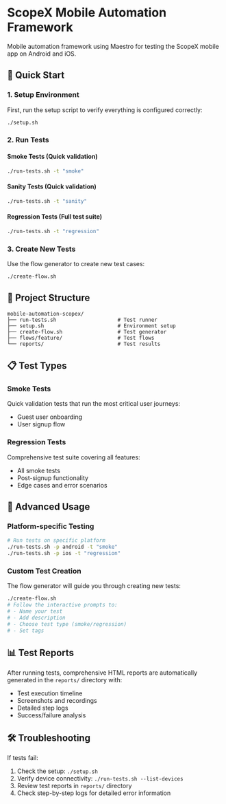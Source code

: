 # ScopeX Mobile Automation Framework

Mobile automation framework using Maestro for testing the ScopeX mobile app on Android and iOS.

## 🚀 Quick Start

### 1. Setup Environment
First, run the setup script to verify everything is configured correctly:
```bash
./setup.sh
```

### 2. Run Tests

#### Smoke Tests (Quick validation)
```bash
./run-tests.sh -t "smoke"
```
#### Sanity Tests (Quick validation)
```bash
./run-tests.sh -t "sanity"
```

#### Regression Tests (Full test suite)
```bash
./run-tests.sh -t "regression"
```

### 3. Create New Tests
Use the flow generator to create new test cases:
```bash
./create-flow.sh
```

## 📁 Project Structure

```
mobile-automation-scopex/
├── run-tests.sh                    # Test runner
├── setup.sh                        # Environment setup
├── create-flow.sh                  # Test generator
├── flows/feature/                  # Test flows
└── reports/                        # Test results
```

## 📋 Test Types

### Smoke Tests
Quick validation tests that run the most critical user journeys:
- Guest user onboarding
- User signup flow

### Regression Tests
Comprehensive test suite covering all features:
- All smoke tests
- Post-signup functionality
- Edge cases and error scenarios

## 🔧 Advanced Usage

### Platform-specific Testing
```bash
# Run tests on specific platform
./run-tests.sh -p android -t "smoke"
./run-tests.sh -p ios -t "regression"
```

### Custom Test Creation
The flow generator will guide you through creating new tests:
```bash
./create-flow.sh
# Follow the interactive prompts to:
# - Name your test
# - Add description
# - Choose test type (smoke/regression)
# - Set tags
```

## 📊 Test Reports

After running tests, comprehensive HTML reports are automatically generated in the `reports/` directory with:
- Test execution timeline
- Screenshots and recordings
- Detailed step logs
- Success/failure analysis

## 🛠️ Troubleshooting

If tests fail:
1. Check the setup: `./setup.sh`
2. Verify device connectivity: `./run-tests.sh --list-devices`
3. Review test reports in `reports/` directory
4. Check step-by-step logs for detailed error information